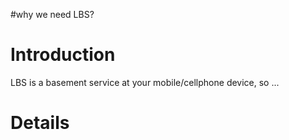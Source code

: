 #why we need LBS?

# Introduction #

LBS is a basement service at your mobile/cellphone device, so ...


# Details #